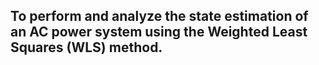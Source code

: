 ## To perform and analyze the state estimation of an AC power system using the Weighted Least Squares (WLS) method.